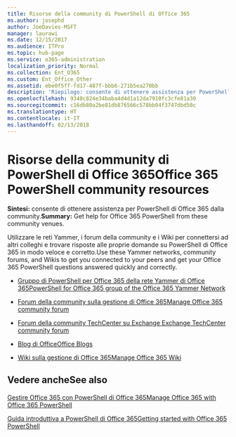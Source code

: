 ```yaml
---
title: Risorse della community di PowerShell di Office 365
ms.author: josephd
author: JoeDavies-MSFT
manager: laurawi
ms.date: 12/15/2017
ms.audience: ITPro
ms.topic: hub-page
ms.service: o365-administration
localization_priority: Normal
ms.collection: Ent_O365
ms.custom: Ent_Office_Other
ms.assetid: ebe0f5ff-fd17-487f-bbb6-271b5ea270bb
description: 'Riepilogo: consente di ottenere assistenza per PowerShell di Office 365 dalla community.'
ms.openlocfilehash: 9348c824e34baba4d4d1a12da7910fc3cfe81a30
ms.sourcegitcommit: c16db80a2be81db876566c578bb04f3747dbd50c
ms.translationtype: HT
ms.contentlocale: it-IT
ms.lasthandoff: 02/13/2018
---
```

# <a name="office-365-powershell-community-resources"></a><span data-ttu-id="0f557-103">Risorse della community di PowerShell di Office 365</span><span class="sxs-lookup"><span data-stu-id="0f557-103">Office 365 PowerShell community resources</span></span>

 <span data-ttu-id="0f557-104">**Sintesi:** consente di ottenere assistenza per PowerShell di Office 365 dalla community.</span><span class="sxs-lookup"><span data-stu-id="0f557-104">**Summary:** Get help for Office 365 PowerShell from these community venues.</span></span>
  
<span data-ttu-id="0f557-105">Utilizzare le reti Yammer, i forum della community e i Wiki per connettersi ad altri colleghi e trovare risposte alle proprie domande su PowerShell di Office 365 in modo veloce e corretto.</span><span class="sxs-lookup"><span data-stu-id="0f557-105">Use these Yammer networks, community forums, and Wikis to get you connected to your peers and get your Office 365 PowerShell questions answered quickly and correctly.</span></span> 
  
- [<span data-ttu-id="0f557-106">Gruppo di PowerShell per Office 365 della rete Yammer di Office 365</span><span class="sxs-lookup"><span data-stu-id="0f557-106">PowerShell for Office 365 group of the Office 365 Yammer Network</span></span>](https://www.yammer.com/itpronetwork/#/threads/inGroup?type=in_group&amp;feedId=4632269)
    
- [<span data-ttu-id="0f557-107">Forum della community sulla gestione di Office 365</span><span class="sxs-lookup"><span data-stu-id="0f557-107">Manage Office 365 community forum</span></span>](https://community.office365.com/it-IT/f/148.aspx)
    
- [<span data-ttu-id="0f557-108">Forum della community TechCenter su Exchange </span><span class="sxs-lookup"><span data-stu-id="0f557-108">Exchange TechCenter community forum</span></span>](https://social.technet.microsoft.com/Forums/exchange/en-US/home?forum=exchangesvrgeneral)
    
- [<span data-ttu-id="0f557-109">Blog di Office</span><span class="sxs-lookup"><span data-stu-id="0f557-109">Office Blogs</span></span>](https://blogs.office.com/)
    
- [<span data-ttu-id="0f557-110">Wiki sulla gestione di Office 365</span><span class="sxs-lookup"><span data-stu-id="0f557-110">Manage Office 365 Wiki</span></span>](https://community.office365.com/it-IT/w/manage/default.aspx)
    
## <a name="see-also"></a><span data-ttu-id="0f557-111">Vedere anche</span><span class="sxs-lookup"><span data-stu-id="0f557-111">See also</span></span>

#### 

[<span data-ttu-id="0f557-112">Gestire Office 365 con PowerShell di Office 365</span><span class="sxs-lookup"><span data-stu-id="0f557-112">Manage Office 365 with Office 365 PowerShell</span></span>](manage-office-365-with-office-365-powershell.md)
  
[<span data-ttu-id="0f557-113">Guida introduttiva a PowerShell di Office 365</span><span class="sxs-lookup"><span data-stu-id="0f557-113">Getting started with Office 365 PowerShell</span></span>](getting-started-with-office-365-powershell.md)

